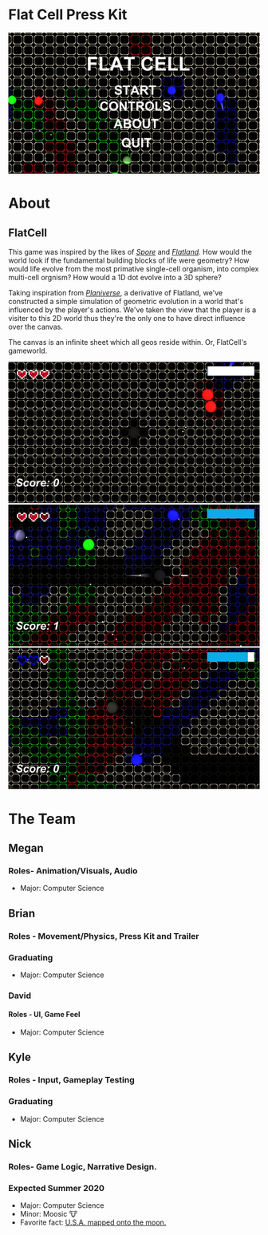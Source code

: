 # Flat Cell Press Kit
![Title](https://raw.githubusercontent.com/nhstaple/FlatCell/gh-pages/Title.png)
# About
## FlatCell
This game was inspired by the likes of [_Spore_](https://en.wikipedia.org/wiki/Spore_(2008_video_game)) and [_Flatland_](https://en.wikipedia.org/wiki/Flatland). How would the world look if the fundamental building blocks of life were geometry? How would life evolve from the most primative single-cell organism, into complex multi-cell orgnism? How would a 1D dot evolve into a 3D sphere?

Taking inspiration from [_Planiverse_](https://en.wikipedia.org/wiki/The_Planiverse), a derivative of Flatland, we've constructed a simple simulation of geometric evolution in a world that's influenced by the player's actions. We've taken the view that the player is a visiter to this 2D world thus they're the only one to have direct influence over the canvas.

The canvas is an infinite sheet which all geos reside within. Or, FlatCell's gameworld.

![Start](https://raw.githubusercontent.com/nhstaple/FlatCell/gh-pages/Start.png)
![action](https://raw.githubusercontent.com/nhstaple/FlatCell/gh-pages/action.png)
![shield](https://raw.githubusercontent.com/nhstaple/FlatCell/gh-pages/shield.png)

# The Team

## Megan
### Roles- Animation/Visuals, Audio

* Major: Computer Science

## Brian
### Roles - Movement/Physics, Press Kit and Trailer
### Graduating

* Major: Computer Science

### David
#### Roles - UI, Game Feel

* Major: Computer Science

## Kyle
### Roles - Input, Gameplay Testing
### Graduating

* Major: Computer Science

## Nick
### Roles- Game Logic, Narrative Design.
### Expected Summer 2020

* Major: Computer Science
* Minor: Moosic 🐮
* Favorite fact: [U.S.A. mapped onto the moon.](https://imgur.com/yl7v7Bd)
